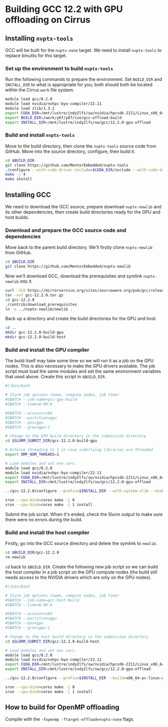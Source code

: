 # Building GCC 12.2 with GPU offloading on Cirrus

## Installing `nvptx-tools`

GCC will be built for the `nvptx-none` target. We need to install `nvptx-tools` to replace binutils for this target.

### Set up the environment to build `nvptx-tools`

Run the following commands to prepare the environment. Set `BUILD_DIR` and `INSTALL_DIR` to what is appropriate for you; both should both be located within the Cirrus `work` file system.

```bash
module load gcc/8.2.0
module load nvidia/nvhpc-byo-compiler/22.11
module load zlib/1.3.1
export CUDA_DIR=/mnt/lustre/indy2lfs/sw/nvidia/hpcsdk-2211/Linux_x86_64/22.11/cuda
export BUILD_DIR=/work/y07/y07/cse/gcc-offload-build
export INSTALL_DIR=/mnt/lustre/indy2lfs/sw/gcc/12.2.0-gpu-offload
```

### Build and install `nvptx-tools`

Move to the build directory, then clone the `nvptx-tools` source code from GitHub. Move into the source directory, configure, then build it.

```bash
cd $BUILD_DIR
git clone https://github.com/MentorEmbedded/nvptx-tools
./configure --with-cuda-driver-include=$CUDA_DIR/include --with-cuda-driver-lib=$CUDA_DIR/lib64 --prefix=$INSTALL_DIR
make -j 4
make install
```

## Installing GCC

We need to download the GCC source, prepare download `nvptx-newlib` and its other dependencies, then create build directories ready for the GPU and host builds.

### Download and prepare the GCC source code and dependencies

Move back to the parent build directory. We'll firstly clone `nvptx-newlib` from GitHub.

```bash
cd $BUILD_DIR
git clone https://github.com/MentorEmbedded/nvptx-newlib
```

Now we'll download GCC, download the prerequisites and symlink `nvptx-newlib` into it.

```bash
curl -JLO https://mirrorservice.org/sites/sourceware.org/pub/gcc/releases/gcc-12.2.0/gcc-12.2.0.tar.gz
tar -xvf gcc-12.2.0.tar.gz
cd gcc-12.2.0
./contrib/download_prerequisites
ln -s ../nvptx-newlib/newlib .
```

Back up a directory and create the build directories for the GPU and host.

```bash
cd ..
mkdir gcc-12.2.0-build-gpu
mkdir gcc-12.2.0-build-host
```

### Build and install the GPU compiler

The build itself may take some time so we will run it as a job on the GPU nodes. This is also necessary to make the GPU drivers available. The job script must load the same modules and set the same environment variables that used above. Create this script in `$BUILD_DIR`.

```bash
#!/bin/bash

# Slurm job options (name, compute nodes, job time)
#SBATCH --job-name=gcc-gpu-build
#SBATCH --time=6:00:0

#SBATCH --account=z04
#SBATCH --partition=gpu
#SBATCH --qos=gpu
#SBATCH --gres=gpu:1

# Change to the GPU build directory in the submission directory
cd $SLURM_SUBMIT_DIR/gcc-12.2.0-build-gpu

# Enforce threading to 1 in case underlying libraries are threaded
export OMP_NUM_THREADS=1

# Load modules and set env vars.
module load gcc/8.2.0
module load nvidia/nvhpc-byo-compiler/22.11
export CUDA_DIR=/mnt/lustre/indy2lfs/sw/nvidia/hpcsdk-2211/Linux_x86_64/22.11/cuda
export INSTALL_DIR=/mnt/lustre/indy2lfs/sw/gcc/12.2.0-gpu-offload

../gcc-12.2.0/configure --prefix=$INSTALL_DIR --with-system-zlib --enable-languages=c,c++,fortran,lto --target=nvptx-none --enable-as-accelerator-for=x86_64-pc-linux-gnu --with-build-time-tools=$INSTALL_DIR/nvptx-none/bin --disable-sjlj-exceptions --enable-newlib-io-long-long

srun --cpu-bind=cores make -j 8
srun --cpu-bind=cores make -j 1 install
```

Submit the job script. When it's ended, check the Slurm output to make sure there were no errors during the build.

### Build and install the host compiler

Firstly, go into the GCC source directory and delete the symlink to `newlib`.

```bash
cd $BUILD_DIR/gcc-12.2.0
rm newlib
```

`cd` back to `$BUILD_DIR`. Create the following new job script so we can build the host compiler in a job script on the GPU compute nodes (the build still needs access to the NVIDIA drivers which are only on the GPU nodes).

```bash
#!/bin/bash

# Slurm job options (name, compute nodes, job time)
#SBATCH --job-name=gcc-host-build
#SBATCH --time=6:00:0

#SBATCH --account=z04
#SBATCH --partition=gpu
#SBATCH --qos=gpu
#SBATCH --gres=gpu:1

# Change to the host build directory in the submission directory
cd $SLURM_SUBMIT_DIR/gcc-12.2.0-build-host

# Load modules and set env vars.
module load gcc/8.2.0
module load nvidia/nvhpc-byo-compiler/22.11
export CUDA_DIR=/mnt/lustre/indy2lfs/sw/nvidia/hpcsdk-2211/Linux_x86_64/22.11/cuda
export INSTALL_DIR=/mnt/lustre/indy2lfs/sw/gcc/12.2.0-gpu-offload

../gcc-12.2.0/configure --prefix=$INSTALL_DIR --build=x86_64-pc-linux-gnu --host=x86_64-pc-linux-gnu --target=x86_64-pc-linux-gnu --enable-offload-targets=nvptx-none=$INSTALL_DIR/nvptx-none --with-cuda-driver-include=$CUDA_DIR/include --with-cuda-driver-lib=$CUDA_DIR/lib64 --disable-multilib --with-system-zlib --enable-languages=c,c++,fortran,lto

srun --cpu-bind=cores make -j 8
srun --cpu-bind=cores make -j 1 install
```

## How to build for OpenMP offloading

Compile with the `-fopenmp -ftarget-offload=nvptx-none` flags.
